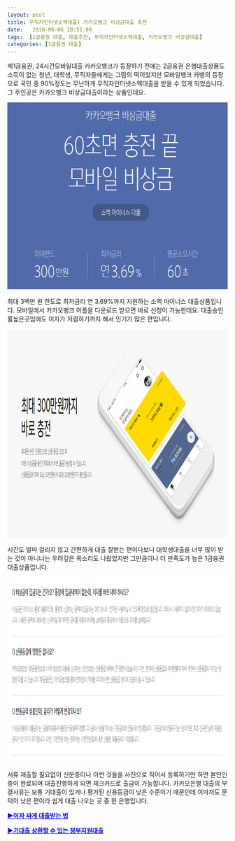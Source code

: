 ```yaml
---
layout: post
title: 무직자인터넷소액대출) 카카오뱅크 비상금대출 추천
date:   2018-06-06 18:51:00
tags:  [1금융권 대출, 대출추천, 무직자인터넷소액대출, 카카오뱅크 비상금대출]
categories: [1금융권 대출]
---
```



제1금융권, 24시간모바일대출 카카오뱅크가 등장하기 전에는 2금융권 은행대출상품도 소득이 없는 청년, 대학생, 무직자들에게는 그림의 떡이었지만 모바일뱅크 카뱅의 등장으로 국민 중 90%정도는 무난하게 무직자인터넷소액대출을 받을 수 있게 되었습니다. 그 주인공은 카카오뱅크 비상금대출이라는 상품인데요.

<img class="alignnone size-full wp-image-650" src="/images/kakaobank_20180606_183606.gif" alt="" width="100%" height="427" />

최대 3백만 원 한도로 최저금리 연 3.69%까지 지원하는 소액 마이너스 대출상품입니다. 모바일에서 카카오뱅크 어플을 다운로드 받으면 바로 신청이 가능한데요. 대출승인률높은곳임에도 이자가 저렴하기까지 해서 인기가 많은 편입니다.

<img class="alignnone size-mhmagazinelitecontent wp-image-651" src="/images/kakaobank_20180606_183635.gif" alt="" width="100%" height="476" />

시간도 얼마 걸리지 않고 간편하게 대출 잘받는 편이다보니 대학생대출을 너무 많이 받는 것이 아니냐는 우려깊은 목소리도 나왔었지만 그만큼이나 더 만족도가 높은 1금융권 대출상품입니다.

<img class="alignnone size-mhmagazinelitecontent wp-image-652" src="/images/kakaobank_20180606_183701.gif" alt="" width="100%" height="423" />

서류 제출할 필요없이 신분증이나 이런 것들을 사진으로 직어서 등록하기만 하면 본인인증이 완료되며 대출진행하게 되면 체크카드로 출금이 가능합니다. 카카오은행 대출의 부결사유는 보통 기대출이 있거나 평가된 신용등급이 낮은 수준이기 때문인데 이마저도 문턱이 낮은 편이라 쉽게 대출 나오는 곳 중 한 은행입니다.

<span style="color: #0000ff;"><strong><a style="color: #0000ff;" href="https://finance.leeseungju.com/%EC%A0%9C-1%EA%B8%88%EC%9C%B5%EA%B6%8C-%EC%9D%80%ED%96%89%EC%9D%98-%EC%8B%A0%EC%9A%A9%EB%8C%80%EC%B6%9C-%EC%A0%80%EA%B8%88%EB%A6%AC%EB%8C%80%EC%B6%9C-%EB%85%B8%ED%95%98%EC%9A%B0">▶이자 싸게 대출받는 법</a></strong></span>

<span style="color: #0000ff;"><a style="color: #0000ff;" href="https://finance.leeseungju.com/%ED%96%87%EC%82%B4%EB%A1%A0-%EB%8C%80%EC%B6%9C-%EC%9E%90%EA%B2%A9%EC%A1%B0%EA%B1%B4%EA%B3%BC-%ED%95%9C%EB%8F%84-%EC%95%88%EB%82%B4"><strong>▶기대출 상환할 수 있는 정부지원대출</strong></a></span>